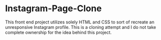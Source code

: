 # Instagram-Page-Clone
This front end project utilizes solely HTML and CSS to sort of recreate an unresponsive Instagram profile. This is a cloning attempt and I do not take complete ownership for the idea behind this project.
